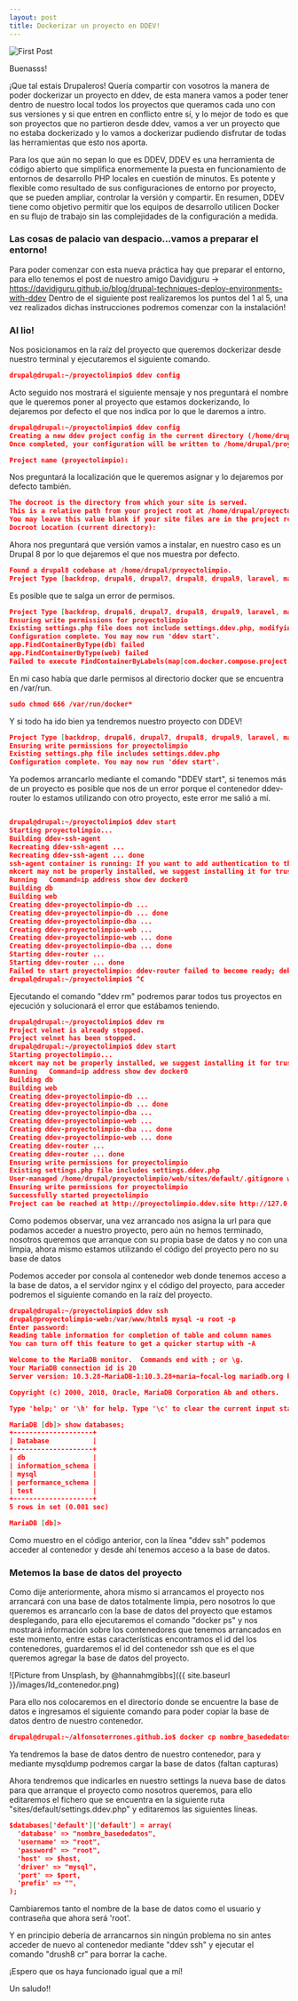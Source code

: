 ```yaml
---
layout: post
title: Dockerizar un proyecto en DDEV!
---
```

![First Post](/images/ddev-sevilla.png "First Post")

Buenasss!

¡Que tal estais Drupaleros! Quería compartir con vosotros la manera de poder dockerizar un proyecto en ddev, de esta manera vamos a poder tener dentro de nuestro local todos los proyectos que queramos cada uno con sus versiones y si que entren en conflicto entre sí, y lo mejor de todo es que son proyectos que no partieron desde ddev, vamos a ver un proyecto que no estaba dockerizado y lo vamos a dockerizar pudiendo disfrutar de todas las herramientas que esto nos aporta.

Para los que aún no sepan lo que es DDEV, DDEV es una herramienta de código abierto que simplifica enormemente la puesta en funcionamiento de entornos de desarrollo PHP locales en cuestión de minutos. Es potente y flexible como resultado de sus configuraciones de entorno por proyecto, que se pueden ampliar, controlar la versión y compartir. En resumen, DDEV tiene como objetivo permitir que los equipos de desarrollo utilicen Docker en su flujo de trabajo sin las complejidades de la configuración a medida.


### Las cosas de palacio van despacio...vamos a preparar el entorno!

Para poder comenzar con esta nueva práctica hay que preparar el entorno, para ello tenemos el post de nuestro amigo Davidjguru -> https://davidjguru.github.io/blog/drupal-techniques-deploy-environments-with-ddev
Dentro de el siguiente post realizaremos los puntos del 1 al 5, una vez realizados dichas instrucciones podremos comenzar con la instalación!

### Al lio!

Nos posicionamos en la raíz del proyecto que queremos dockerizar desde nuestro terminal y ejecutaremos el siguiente comando.

```json
drupal@drupal:~/proyectolimpio$ ddev config
```

Acto seguido nos mostrará el siguiente mensaje y nos preguntará el nombre que le queremos poner al proyecto que estamos dockerizando, lo dejaremos por defecto el que nos indica por lo que le daremos a intro.

```json
drupal@drupal:~/proyectolimpio$ ddev config
Creating a new ddev project config in the current directory (/home/drupal/proyectolimpio)
Once completed, your configuration will be written to /home/drupal/proyectolimpio/.ddev/config.yaml

Project name (proyectolimpio):
```

Nos preguntará la localización que le queremos asignar y lo dejaremos por defecto también.

```json
The docroot is the directory from which your site is served.
This is a relative path from your project root at /home/drupal/proyectolimpio
You may leave this value blank if your site files are in the project root
Docroot Location (current directory):
```

Ahora nos preguntará que versión vamos a instalar, en nuestro caso es un Drupal 8 por lo que dejaremos el que nos muestra por defecto.

```json
Found a drupal8 codebase at /home/drupal/proyectolimpio.
Project Type [backdrop, drupal6, drupal7, drupal8, drupal9, laravel, magento, magento2, php, shopware6, typo3, wordpress] (drupal8):
```

Es posible que te salga un error de permisos.

```json
Project Type [backdrop, drupal6, drupal7, drupal8, drupal9, laravel, magento, magento2, php, shopware6, typo3, wordpress] (drupal8):
Ensuring write permissions for proyectolimpio
Existing settings.php file does not include settings.ddev.php, modifying to include ddev settings
Configuration complete. You may now run 'ddev start'.
app.FindContainerByType(db) failed
app.FindContainerByType(web) failed
Failed to execute FindContainerByLabels(map[com.docker.compose.project:ddev-ssh-agent]): Get "http://unix.sock/containers/json?all=1&filters=%7B%22label%22%3A%5B%22com.docker.compose.project%3Dddev-ssh-agent%22%5D%7D": dial unix /var/run/docker.sock: connect: permission denied
```

En mi caso había que darle permisos al directorio docker que se encuentra en /var/run.

```json
sudo chmod 666 /var/run/docker*
```

Y si todo ha ido bien ya tendremos nuestro proyecto con DDEV!

```json
Project Type [backdrop, drupal6, drupal7, drupal8, drupal9, laravel, magento, magento2, php, shopware6, typo3, wordpress] (drupal8):
Ensuring write permissions for proyectolimpio
Existing settings.php file includes settings.ddev.php
Configuration complete. You may now run 'ddev start'.
```

Ya podemos arrancarlo mediante el comando "DDEV start", si tenemos más de un proyecto es posible que nos de un error porque el contenedor ddev-router lo estamos utilizando con otro proyecto, este error me salió a mí.

```json

drupal@drupal:~/proyectolimpio$ ddev start
Starting proyectolimpio...
Building ddev-ssh-agent
Recreating ddev-ssh-agent ...
Recreating ddev-ssh-agent ... done
ssh-agent container is running: If you want to add authentication to the ssh-agent container, run 'ddev auth ssh' to enable your keys.
mkcert may not be properly installed, we suggest installing it for trusted https support, `brew install mkcert nss`, `choco install -y mkcert`, etc. and then `mkcert -install`
Running   Command=ip address show dev docker0
Building db
Building web
Creating ddev-proyectolimpio-db ...
Creating ddev-proyectolimpio-db ... done
Creating ddev-proyectolimpio-dba ...
Creating ddev-proyectolimpio-web ...
Creating ddev-proyectolimpio-web ... done
Creating ddev-proyectolimpio-dba ... done
Starting ddev-router ...
Starting ddev-router ... done
Failed to start proyectolimpio: ddev-router failed to become ready; debug with 'docker logs ddev-router'; logOutput=container was previously healthy, so sleeping 59 seconds before continuing healthcheck...  , err=container /ddev-router unhealthy: container was previously healthy, so sleeping 59 seconds before continuing healthcheck...
drupal@drupal:~/proyectolimpio$ ^C
```

Ejecutando el comando "ddev rm" podremos parar todos tus proyectos en ejecución y solucionará el error que estábamos teniendo.

```json
drupal@drupal:~/proyectolimpio$ ddev rm
Project velnet is already stopped.
Project velnet has been stopped.
drupal@drupal:~/proyectolimpio$ ddev start
Starting proyectolimpio...
mkcert may not be properly installed, we suggest installing it for trusted https support, `brew install mkcert nss`, `choco install -y mkcert`, etc. and then `mkcert -install`
Running   Command=ip address show dev docker0
Building db
Building web
Creating ddev-proyectolimpio-db ...
Creating ddev-proyectolimpio-db ... done
Creating ddev-proyectolimpio-dba ...
Creating ddev-proyectolimpio-web ...
Creating ddev-proyectolimpio-dba ... done
Creating ddev-proyectolimpio-web ... done
Creating ddev-router ...
Creating ddev-router ... done
Ensuring write permissions for proyectolimpio
Existing settings.php file includes settings.ddev.php
User-managed /home/drupal/proyectolimpio/web/sites/default/.gitignore will not be managed/overwritten by ddev
Ensuring write permissions for proyectolimpio
Successfully started proyectolimpio
Project can be reached at http://proyectolimpio.ddev.site http://127.0.0.1:49159
```

Como podemos observar, una vez arrancado nos asigna la url para que podamos acceder a nuestro proyecto, pero aún no hemos terminado, nosotros queremos que arranque con su propia base de datos y no con una limpia, ahora mismo estamos utilizando el código del proyecto pero no su base de datos

Podemos acceder por consola al contenedor web donde tenemos acceso a la base de datos, a el servidor nginx y el código del proyecto, para acceder podremos el siguiente comando en la raíz del proyecto.

```json
drupal@drupal:~/proyectolimpio$ ddev ssh
drupal@proyectolimpio-web:/var/www/html$ mysql -u root -p
Enter password:
Reading table information for completion of table and column names
You can turn off this feature to get a quicker startup with -A

Welcome to the MariaDB monitor.  Commands end with ; or \g.
Your MariaDB connection id is 20
Server version: 10.3.28-MariaDB-1:10.3.28+maria~focal-log mariadb.org binary distribution

Copyright (c) 2000, 2018, Oracle, MariaDB Corporation Ab and others.

Type 'help;' or '\h' for help. Type '\c' to clear the current input statement.

MariaDB [db]> show databases;
+--------------------+
| Database           |
+--------------------+
| db                 |
| information_schema |
| mysql              |
| performance_schema |
| test               |
+--------------------+
5 rows in set (0.001 sec)

MariaDB [db]>
```

Como muestro en el código anterior, con la línea "ddev ssh" podemos acceder al contenedor y desde ahí tenemos acceso a la base de datos.

### Metemos la base de datos del proyecto

Como dije anteriormente, ahora mismo si arrancamos el proyecto nos arrancará con una base de datos totalmente limpia, pero nosotros lo que queremos es arrancarlo con la base de datos del proyecto que estamos desplegando, para ello ejecutaremos el comando "docker ps" y nos mostrará información sobre los contenedores que tenemos arrancados en este momento, entre estas características encontramos el id del los contenedores, guardaremos el id del contenedor ssh que es el que queremos agregar la base de datos del proyecto.

![Picture from Unsplash, by @hannahmgibbs]({{ site.baseurl }}/images/Id_contenedor.png)

Para ello nos colocaremos en el directorio donde se encuentre la base de datos e ingresamos el siguiente comando para poder copiar la base de datos dentro de nuestro contenedor.

```json
drupal@drupal:~/alfonsoterrones.github.io$ docker cp nombre_basededatos.sql 6028edad38b3:/
```

Ya tendremos la base de datos dentro de nuestro contenedor, para y mediante mysqldump podremos cargar la base de datos (faltan capturas)

Ahora tendremos que indicarles en nuestro settings la nueva base de datos para que arranque el proyecto como nosotros queremos, para ello editaremos el fichero que se encuentra en la siguiente ruta "sites/default/settings.ddev.php" y editaremos las siguientes líneas.

```json
$databases['default']['default'] = array(
  'database' => "nombre_basededatos",
  'username' => "root",
  'password' => "root",
  'host' => $host,
  'driver' => "mysql",
  'port' => $port,
  'prefix' => "",
);
```

Cambiaremos tanto el nombre de la base de datos como el usuario y contraseña que ahora será 'root'.

Y en principio debería de arrancarnos sin ningún problema no sin antes acceder de nuevo al contenedor mediante "ddev ssh" y ejecutar el comando "drush8 cr" para borrar la cache.

¡Espero que os haya funcionado igual que a mí!

Un saludo!!
